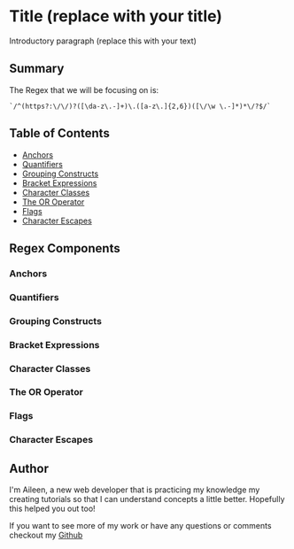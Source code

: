 # Title (replace with your title)

Introductory paragraph (replace this with your text)

## Summary

The Regex that we will be focusing on is:

```
`/^(https?:\/\/)?([\da-z\.-]+)\.([a-z\.]{2,6})([\/\w \.-]*)*\/?$/`
```

## Table of Contents

- [Anchors](#anchors)
- [Quantifiers](#quantifiers)
- [Grouping Constructs](#grouping-constructs)
- [Bracket Expressions](#bracket-expressions)
- [Character Classes](#character-classes)
- [The OR Operator](#the-or-operator)
- [Flags](#flags)
- [Character Escapes](#character-escapes)

## Regex Components

### Anchors

### Quantifiers

### Grouping Constructs

### Bracket Expressions

### Character Classes

### The OR Operator

### Flags

### Character Escapes

## Author

I'm Aileen, a new web developer that is practicing my knowledge my creating tutorials so that I can understand concepts a little better. Hopefully this helped you out too!

If you want to see more of my work or have any questions or comments checkout my [Github](https://github.com/nguyenaileen)
